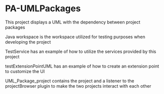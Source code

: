 # PA-UMLPackages

This project displays a UML with the dependency between project packages

Java workspace is the workspace utilized for testing purposes when developing the project

TestService has an example of how to utilize the services provided by this project

testExtensionPointUML has an example of how to create an extension point to customize the UI

UML_Package_project contains the project and a listener to the projectBrowser plugin to make the two projects interact with each other
